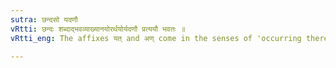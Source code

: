 ```yaml
---
sutra: छन्दसो यदणौ
vRtti: छन्दः शब्दाद्भवव्याख्यानयोरर्थयोर्यदणौ प्रत्ययौ भवतः ॥
vRtti_eng: The affixes यत् and अण् come in the senses of 'occurring therein' and 'a commentary thereon', after the word _Chhandas_.

---
```

